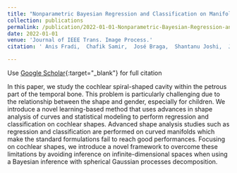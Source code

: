 ```yaml
---
title: "Nonparametric Bayesian Regression and Classification on Manifolds, With Applications to 3D Cochlear Shapes"
collection: publications
permalink: /publication/2022-01-01-Nonparametric-Bayesian-Regression-and-Classification-on-Manifolds-With-Applications-to-3D-Cochlear-Shapes
date: 2022-01-01
venue: 'Journal of IEEE Trans. Image Process.'
citation: ' Anis Fradi,  Chafik Samir,  José Braga,  Shantanu Joshi,  Jean-Michel Loubes" Journal of IEEE Trans. Image Process., 2022.'

---
```


Use [Google Scholar](https://scholar.google.com/scholar?q=Nonparametric+Bayesian+Regression+and+Classification+on+Manifolds,+With+Applications+to+3D+Cochlear+Shapes){:target="_blank"} for full citation


In this paper, we study the cochlear spiral-shaped cavity within the 
petrous part of the temporal bone. This problem is particularly 
challenging due to the relationship between the shape and gender, 
especially for children. We introduce a novel learning-based method 
that uses advances in shape analysis of curves and statistical 
modeling to perform regression and classification on cochlear shapes. 
Advanced shape analysis studies such as regression and classification 
are performed on curved manifolds which make the standard formulations 
fail to reach good performances. Focusing on cochlear shapes, 
we introduce a novel framework to overcome these limitations by 
avoiding inference on infinite-dimensional spaces when using a 
Bayesian inference with spherical Gaussian processes decomposition. 